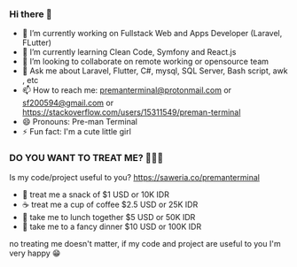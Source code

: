 ### Hi there 👋

- 🔭 I’m currently working on Fullstack Web and Apps Developer (Laravel, FLutter)
- 🌱 I’m currently learning Clean Code, Symfony and React.js
- 👯 I’m looking to collaborate on remote working or opensource team
- 💬 Ask me about Laravel, Flutter, C#, mysql, SQL Server, Bash script, awk , etc
- 📫 How to reach me: premanterminal@protonmail.com or sf200594@gmail.com or https://stackoverflow.com/users/15311549/preman-terminal
- 😄 Pronouns: Pre-man Terminal
- ⚡ Fun fact: I'm a cute little girl

### DO YOU WANT TO TREAT ME? 🌟🌟🌟
Is my code/project useful to you?
https://saweria.co/premanterminal
- 🍡 treat me a snack of $1 USD or 10K IDR
- ☕ treat me a cup of coffee $2.5 USD or 25K IDR
- 🍜 take me to lunch together $5 USD or 50K IDR
- 🍱 take me to a fancy dinner $10 USD or 100K IDR 

no treating me doesn't matter, if my code and project are useful to you I'm very happy 😁
